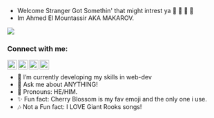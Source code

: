 - Welcome Stranger Got Somethin' that might intrest ya  📕 📗 📘 📙
- Im Ahmed El Mountassir AKA MAKAROV.
<img src="https://morebymahin.files.wordpress.com/2019/12/chiefblandargentineruddyduck-small.gif?w=672&h=386">

### Connect with me:
[<img align="left" alt="Ahmed | Facebook" width="22px" src="https://www.freeiconspng.com/uploads/vintage-facebook-icon-png-17.png" />][Facebook]
[<img align="left" alt="Ahmed | Twitter" width="22px" src="https://www.searchpng.com/wp-content/uploads/2019/03/Twitter-Splash-715x715.png" />][Twitter]
[<img align="left" alt="Ahmed | LinkedIn" width="22px" src="https://www.flaticon.com/svg/vstatic/svg/174/174857.svg?token=exp=1612569469~hmac=36e06c3d86dd3f711d6c7c91ce37f8d6" />][LinkedIn]
[<img align="left" alt="Ahmed | Instagram" width="22px" src="https://upload.wikimedia.org/wikipedia/commons/5/58/Instagram-Icon.png" />][Instagram]
<br />

- 🌱 I’m currently developing my skills in web-dev
- 💬 Ask me about ANYTHING!
- 🌸 Pronouns: HE/HIM.
- ✨ Fun fact: Cherry Blossom is my fav emoji and the only one i use.
- 🎶 Not a Fun fact: I LOVE Giant Rooks songs!

<!--<img align="left" alt="Makarov's GitHub Stats" src="https://github-readme-stats.vercel.app/api?username=vmakar0v&show_icons=true&hide_border=true" /> -->

[Twitter]:https://twitter.com/Makarov_Vd
[LinkedIn]:https://www.linkedin.com/in/ahmed-elmountassir
[Instagram]:https://www.instagram.com/makar0v_0/
[Facebook]:https://www.facebook.com/vladimir.makar0v/
